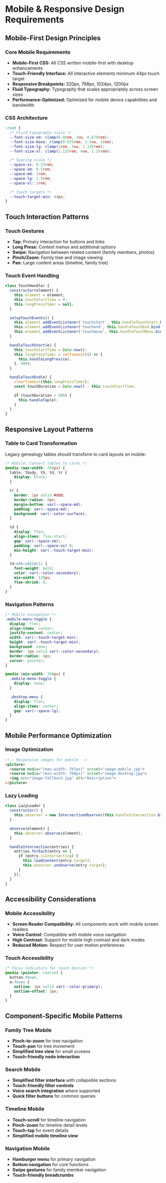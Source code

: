 # Mobile & Responsive Design Requirements

## Mobile-First Design Principles

### Core Mobile Requirements
- **Mobile-First CSS:** All CSS written mobile-first with desktop enhancements
- **Touch-Friendly Interface:** All interactive elements minimum 44px touch target
- **Responsive Breakpoints:** 320px, 768px, 1024px, 1200px
- **Fluid Typography:** Typography that scales appropriately across screen sizes
- **Performance-Optimized:** Optimized for mobile device capabilities and bandwidth

### CSS Architecture
```css
:root {
  /* Fluid typography scale */
  --font-size-sm: clamp(0.8rem, 2vw, 0.875rem);
  --font-size-base: clamp(0.875rem, 2.5vw, 1rem);
  --font-size-lg: clamp(1rem, 3vw, 1.125rem);
  --font-size-xl: clamp(1.125rem, 4vw, 1.25rem);

  /* Spacing scale */
  --space-xs: 0.25rem;
  --space-sm: 0.5rem;
  --space-md: 1rem;
  --space-lg: 1.5rem;
  --space-xl: 2rem;

  /* Touch targets */
  --touch-target-min: 44px;
}
```

## Touch Interaction Patterns

### Touch Gestures
- **Tap:** Primary interaction for buttons and links
- **Long Press:** Context menus and additional options
- **Swipe:** Navigation between related content (family members, photos)
- **Pinch/Zoom:** Family tree and image viewing
- **Pan:** Large content areas (timeline, family tree)

### Touch Event Handling
```javascript
class TouchHandler {
  constructor(element) {
    this.element = element;
    this.touchStartTime = 0;
    this.longPressTimer = null;
  }

  setupTouchEvents() {
    this.element.addEventListener('touchstart', this.handleTouchStart.bind(this));
    this.element.addEventListener('touchend', this.handleTouchEnd.bind(this));
    this.element.addEventListener('touchmove', this.handleTouchMove.bind(this));
  }

  handleTouchStart(e) {
    this.touchStartTime = Date.now();
    this.longPressTimer = setTimeout(() => {
      this.handleLongPress(e);
    }, 500);
  }

  handleTouchEnd(e) {
    clearTimeout(this.longPressTimer);
    const touchDuration = Date.now() - this.touchStartTime;

    if (touchDuration < 500) {
      this.handleTap(e);
    }
  }
}
```

## Responsive Layout Patterns

### Table to Card Transformation
Legacy genealogy tables should transform to card layouts on mobile:

```css
/* Mobile: Convert tables to cards */
@media (max-width: 768px) {
  table, tbody, th, td, tr {
    display: block;
  }

  tr {
    border: 1px solid #ddd;
    border-radius: 8px;
    margin-bottom: var(--space-md);
    padding: var(--space-md);
    background: var(--color-surface);
  }

  td {
    display: flex;
    align-items: flex-start;
    gap: var(--space-sm);
    padding: var(--space-xs) 0;
    min-height: var(--touch-target-min);
  }

  td:nth-child(1) {
    font-weight: bold;
    color: var(--color-secondary);
    min-width: 120px;
    flex-shrink: 0;
  }
}
```

### Navigation Patterns
```css
/* Mobile navigation */
.mobile-menu-toggle {
  display: flex;
  align-items: center;
  justify-content: center;
  width: var(--touch-target-min);
  height: var(--touch-target-min);
  background: none;
  border: 1px solid var(--color-secondary);
  border-radius: 4px;
  cursor: pointer;
}

@media (min-width: 768px) {
  .mobile-menu-toggle {
    display: none;
  }

  .desktop-menu {
    display: flex;
    align-items: center;
    gap: var(--space-lg);
  }
}
```

## Mobile Performance Optimization

### Image Optimization
```html
<!-- Responsive images for mobile -->
<picture>
  <source media="(max-width: 767px)" srcset="image-mobile.jpg">
  <source media="(min-width: 768px)" srcset="image-desktop.jpg">
  <img src="image-fallback.jpg" alt="Description">
</picture>
```

### Lazy Loading
```javascript
class LazyLoader {
  constructor() {
    this.observer = new IntersectionObserver(this.handleIntersection.bind(this));
  }

  observe(element) {
    this.observer.observe(element);
  }

  handleIntersection(entries) {
    entries.forEach(entry => {
      if (entry.isIntersecting) {
        this.loadContent(entry.target);
        this.observer.unobserve(entry.target);
      }
    });
  }
}
```

## Accessibility Considerations

### Mobile Accessibility
- **Screen Reader Compatibility:** All components work with mobile screen readers
- **Voice Control:** Compatible with mobile voice navigation
- **High Contrast:** Support for mobile high contrast and dark modes
- **Reduced Motion:** Respect for user motion preferences

### Touch Accessibility
```css
/* Focus indicators for touch devices */
@media (pointer: coarse) {
  button:focus,
  a:focus {
    outline: 3px solid var(--color-primary);
    outline-offset: 2px;
  }
}
```

## Component-Specific Mobile Patterns

### Family Tree Mobile
- **Pinch-to-zoom** for tree navigation
- **Touch-pan** for tree movement
- **Simplified tree view** for small screens
- **Touch-friendly node interaction**

### Search Mobile
- **Simplified filter interface** with collapsible sections
- **Touch-friendly filter controls**
- **Voice search integration** where supported
- **Quick filter buttons** for common queries

### Timeline Mobile
- **Touch-scroll** for timeline navigation
- **Pinch-zoom** for timeline detail levels
- **Touch-tap** for event details
- **Simplified mobile timeline view**

### Navigation Mobile
- **Hamburger menu** for primary navigation
- **Bottom navigation** for core functions
- **Swipe gestures** for family member navigation
- **Touch-friendly breadcrumbs**